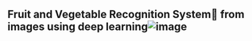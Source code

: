 ## Fruit and Vegetable Recognition System from images using deep learning![image](https://github.com/DhanshreeRajput/Fruit-Recognition-System/assets/113494874/002ea0c7-d180-4ac1-8556-71be9e9f4783)
